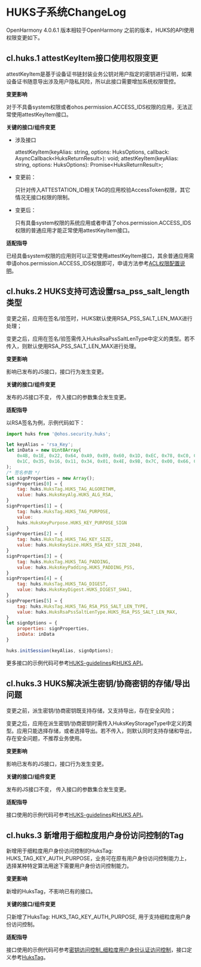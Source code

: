 # HUKS子系统ChangeLog

OpenHarmony 4.0.6.1 版本相较于OpenHarmony 之前的版本，HUKS的API使用权限变更如下。

## cl.huks.1 attestKeyItem接口使用权限变更

attestKeyItem是基于设备证书链封装业务公钥对用户指定的密钥进行证明，如果设备证书随意导出涉及用户隐私风险，所以此接口需要增加系统权限管控。

**变更影响**

对于不具备system权限或者ohos.permission.ACCESS_IDS权限的应用，无法正常使用attestKeyItem接口。

**关键的接口/组件变更**

- 涉及接口

  attestKeyItem(keyAlias: string, options: HuksOptions, callback: AsyncCallback\<HuksReturnResult\>): void;
  attestKeyItem(keyAlias: string, options: HuksOptions): Promise\<HuksReturnResult\>;

- 变更前：

  只针对传入ATTESTATION_ID相关TAG的应用校验AccessToken权限，其它情况无接口权限的限制。


- 变更后：

  只有具备system权限的系统应用或者申请了ohos.permission.ACCESS_IDS权限的普通应用才能正常使用attestKeyItem接口。

**适配指导**

已经具备system权限的应用则可以正常使用attestKeyItem接口，其余普通应用需申请ohos.permission.ACCESS_IDS权限即可，申请方法参考[ACL权限配置说明](https://gitee.com/openharmony/docs/blob/master/zh-cn/application-dev/security/accesstoken-overview.md#%E8%AE%BF%E9%97%AE%E6%8E%A7%E5%88%B6%E5%88%97%E8%A1%A8acl%E8%AF%B4%E6%98%8E)。


## cl.huks.2 HUKS支持可选设置rsa_pss_salt_length类型

变更之前，应用在签名/验签时，HUKS默认使用RSA_PSS_SALT_LEN_MAX进行处理；

变更之后，应用在签名/验签需传入HuksRsaPssSaltLenType中定义的类型。若不传入，则默认使用RSA_PSS_SALT_LEN_MAX进行处理。

**变更影响**

影响已发布的JS接口，接口行为发生变更。

**关键的接口/组件变更**

发布的JS接口不变， 传入接口的参数集合发生变更。

**适配指导**

以RSA签名为例，示例代码如下：

```js
import huks from '@ohos.security.huks';

let keyAlias = 'rsa_Key';
let inData = new Uint8Array(
    0x4B, 0x1E, 0x22, 0x64, 0xA9, 0x89, 0x60, 0x1D, 0xEC, 0x78, 0xC0, 0x5D, 0xBE, 0x46, 0xAD, 0xCF,
    0x1C, 0x35, 0x16, 0x11, 0x34, 0x01, 0x4E, 0x9B, 0x7C, 0x00, 0x66, 0x0E, 0xCA, 0x09, 0xC0, 0xF3,
);
/* 签名参数 */
let signProperties = new Array();
signProperties[0] = {
    tag: huks.HuksTag.HUKS_TAG_ALGORITHM,
    value: huks.HuksKeyAlg.HUKS_ALG_RSA,
}
signProperties[1] = {
    tag: huks.HuksTag.HUKS_TAG_PURPOSE,
    value:
    huks.HuksKeyPurpose.HUKS_KEY_PURPOSE_SIGN
}
signProperties[2] = {
    tag: huks.HuksTag.HUKS_TAG_KEY_SIZE,
    value: huks.HuksKeySize.HUKS_RSA_KEY_SIZE_2048,
}
signProperties[3] = {
    tag: huks.HuksTag.HUKS_TAG_PADDING,
    value: huks.HuksKeyPadding.HUKS_PADDING_PSS,
}
signProperties[4] = {
    tag: huks.HuksTag.HUKS_TAG_DIGEST,
    value: huks.HuksKeyDigest.HUKS_DIGEST_SHA1,
}
signProperties[5] = {
    tag: huks.HuksTag.HUKS_TAG_RSA_PSS_SALT_LEN_TYPE,
    value: huks.HuksRsaPssSaltLenType.HUKS_RSA_PSS_SALT_LEN_MAX,
}
let signOptions = {
    properties: signProperties,
    inData: inData
}

huks.initSession(keyAlias, signOptions);
```

更多接口的示例代码可参考[HUKS-guidelines](../../../application-dev/security/huks-guidelines.md)和[HUKS API](../../../application-dev/reference/apis/js-apis-huks.md)。

## cl.huks.3 HUKS解决派生密钥/协商密钥的存储/导出问题

变更之前，派生密钥/协商密钥既支持存储，又支持导出，存在安全风险；

变更之后，应用在派生密钥/协商密钥时需传入HuksKeyStorageType中定义的类型。应用只能选择存储，或者选择导出。若不传入，则默认同时支持存储和导出，存在安全问题，不推荐业务使用。

**变更影响**

影响已发布的JS接口，接口行为发生变更。

**关键的接口/组件变更**

发布的JS接口不变， 传入接口的参数集合发生变更。

**适配指导**

接口使用的示例代码可参考[HUKS-guidelines](../../../application-dev/security/huks-guidelines.md)和[HUKS API](../../../application-dev/reference/apis/js-apis-huks.md)。

## cl.huks.3 新增用于细粒度用户身份访问控制的Tag

新增用于细粒度用户身份访问控制的HuksTag: HUKS_TAG_KEY_AUTH_PURPOSE，业务可在原有用户身份访问控制能力上，选择某种特定算法用途下需要用户身份访问控制能力。

**变更影响**

新增的HuksTag，不影响已有的接口。

**关键的接口/组件变更**

只新增了HuksTag: HUKS_TAG_KEY_AUTH_PURPOSE, 用于支持细粒度用户身份访问控制。

**适配指导**

接口使用的示例代码可参考[密钥访问控制_细粒度用户身份认证访问控制](https://gitee.com/openharmony/docs/blob/master/zh-cn/application-dev/security/huks-guidelines.md#%E5%AF%86%E9%92%A5%E8%AE%BF%E9%97%AE%E6%8E%A7%E5%88%B6)，接口定义参考[HuksTag](https://gitee.com/openharmony/docs/blob/master/zh-cn/application-dev/reference/apis/js-apis-huks.md#hukstag)。